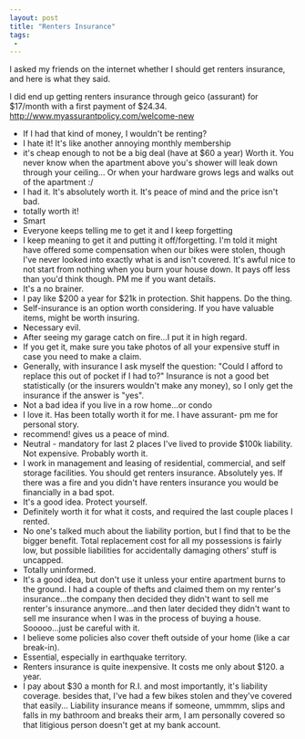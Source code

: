 ```yaml
---
layout: post
title: "Renters Insurance"
tags:
 -
---
```


I asked my friends on the internet whether I should get renters insurance, and here is what they said.

I did end up getting renters insurance through geico (assurant) for $17/month with a first payment of $24.34. http://www.myassurantpolicy.com/welcome-new

- If I had that kind of money, I wouldn't be renting?
- I hate it! It's like another annoying monthly membership
- it's cheap enough to not be a big deal (have at $60 a year)
Worth it. You never know when the apartment above you's shower will leak down through your ceiling... Or when your hardware grows legs and walks out of the apartment :/
- I had it. It's absolutely worth it. It's peace of mind and the price isn't bad.
- totally worth it!
- Smart
- Everyone keeps telling me to get it and I keep forgetting
- I keep meaning to get it and putting it off/forgetting. I'm told it might have offered some compensation when our bikes were stolen, though I've never looked into exactly what is and isn't covered.
It's awful nice to not start from nothing when you burn your house down. It pays off less than you'd think though. PM me if you want details.
- It's a no brainer.
- I pay like $200 a year for $21k in protection. Shit happens. Do the thing.
- Self-insurance is an option worth considering. If you have valuable items, might be worth insuring.
- Necessary evil.
- After seeing my garage catch on fire...I put it in high regard.
- If you get it, make sure you take photos of all your expensive stuff in case you need to make a claim.
- Generally, with insurance I ask myself the question: "Could I afford to replace this out of pocket if I had to?" Insurance is not a good bet statistically (or the insurers wouldn't make any money), so I only get the insurance if the answer is "yes".
- Not a bad idea if you live in a row home...or condo
- I love it. Has been totally worth it for me. I have assurant- pm me for personal story.
- recommend! gives us a peace of mind.
- Neutral - mandatory for last 2 places I've lived to provide $100k liability. Not expensive. Probably worth it.
- I work in management and leasing of residential, commercial, and self storage facilities. You should get renters insurance. Absolutely yes. If there was a fire and you didn't have renters insurance you would be financially in a bad spot.
- It's a good idea. Protect yourself.
- Definitely worth it for what it costs, and required the last couple places I rented.
- No one's talked much about the liability portion, but I find that to be the bigger benefit. Total replacement cost for all my possessions is fairly low, but possible liabilities for accidentally damaging others' stuff is uncapped.
- Totally uninformed.
- It's a good idea, but don't use it unless your entire apartment burns to the ground. I had a couple of thefts and claimed them on my renter's insurance...the company then decided they didn't want to sell me renter's insurance anymore...and then later decided they didn't want to sell me insurance when I was in the process of buying a house. Sooooo...just be careful with it.
- I believe some policies also cover theft outside of your home (like a car break-in).
- Essential, especially in earthquake territory.
- Renters insurance is quite inexpensive. It costs me only about $120. a year.
- I pay about $30 a month for R.I. and most importantly, it's liability coverage. besides that, I've had a few bikes stolen and they've covered that easily... Liability insurance means if someone, ummmm, slips and falls in my bathroom and breaks their arm, I am personally covered so that litigious person doesn't get at my bank account.
